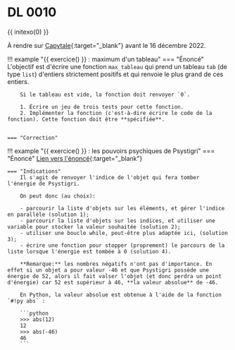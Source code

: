 # DL 0010
{{ initexo(0) }}

À rendre sur [Capytale](https://capytale2.ac-paris.fr/web/c/17a7-1064333){:target="_blank"} avant le 16 décembre 2022.


!!! example "{{ exercice() }} : maximum d'un tableau"
    === "Énoncé"
        L'objectif est d'écrire une fonction `max_tableau` qui prend un tableau `tab` (de type `list`) d'entiers strictement positifs et qui renvoie le plus grand de ces entiers.

        Si le tableau est vide, la fonction doit renvoyer `0`.

        1. Écrire un jeu de trois tests pour cette fonction.
        2. Implémenter la fonction (c'est-à-dire écrire le code de la fonction). Cette fonction doit être **spécifiée**.

    
    === "Correction"
        

!!! example "{{ exercice() }} : les pouvoirs psychiques de Psystigri"
    === "Énoncé" 
        [Lien vers l'énoncé](https://pydefis.callicode.fr/defis/PsystigriPsy/txt){:target="_blank"} 

    === "Indications"
        Il s'agit de renvoyer l'indice de l'objet qui fera tomber l'énergie de Psystigri.

        On peut donc (au choix):

        - parcourir la liste d'objets sur les éléments, et gérer l'indice en parallèle (solution 1);
        - parcourir la liste d'objets sur les indices, et utiliser une variable pour stocker la valeur souhaitée (solution 2);
        - utiliser une boucle while, peut-être plus adaptée ici, (solution 3);
        - écrire une fonction pour stopper (proprement) le parcours de la liste lorsque l'énergie est tombée à 0 (solution 4).

        **Remarque:** les nombres négatifs n'ont pas d'importance. En effet si un objet a pour valeur -46 et que Psystigri possède une énergie de 52, alors il fait valser l'objet (et donc perdra un point d'énergie) car 52 est supérieur à 46, **la valeur absolue** de -46.

        En Python, la valeur absolue est obtenue à l'aide de la fonction `#!py abs` :

        ```python
        >>> abs(12)
        12
        >>> abs(-46)
        46
        ```
        
    
        
        